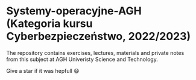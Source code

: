 # Systemy-operacyjne-AGH (Kategoria kursu Cyberbezpieczeństwo, 2022/2023)

The repository contains exercises, lectures, materials and private notes from this subject at AGH Univeristy Science and Technology.

Give a star if it was hepfull :smile:
